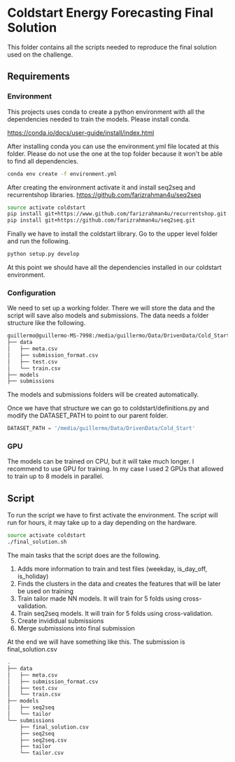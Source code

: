 # Coldstart Energy Forecasting Final Solution

This folder contains all the scripts needed to reproduce the final solution
used on the challenge.

## Requirements

### Environment
This projects uses conda to create a python environment with all the dependencies needed
to train the models. Please install conda.

https://conda.io/docs/user-guide/install/index.html

After installing conda you can use the environment.yml file located at this folder. Please
do not use the one at the top folder because it won't be able to find all dependencies.

```bash
conda env create -f environment.yml
```

After creating the environment activate it and install seq2seq and recurrentshop libraries.
https://github.com/farizrahman4u/seq2seq


```bash
source activate coldstart
pip install git+https://www.github.com/farizrahman4u/recurrentshop.git
pip install git+https://github.com/farizrahman4u/seq2seq.git
```

Finally we have to install the coldstart library. Go to the upper level folder and run the following.

```bash
python setup.py develop
```

At this point we should have all the dependencies installed in our coldstart environment.

### Configuration
We need to set up a working folder. There we will store the data and the script will save also models
and submissions. The data needs a folder structure like the following.

```bash
guillermo@guillermo-MS-7998:/media/guillermo/Data/DrivenData/Cold_Start$ tree -L 2
├── data
│   ├── meta.csv
│   ├── submission_format.csv
│   ├── test.csv
│   └── train.csv
├── models
├── submissions
```

The models and submissions folders will be created automatically.


Once we have that structure we can go to coldstart/definitions.py and modify the DATASET_PATH to point
to our parent folder.

```python
DATASET_PATH = '/media/guillermo/Data/DrivenData/Cold_Start'
```

### GPU
The models can be trained on CPU, but it will take much longer. I recommend to use GPU for training.
In my case I used 2 GPUs that allowed to train up to 8 models in parallel.

## Script

To run the script we have to first activate the environment. The script will run for hours, it may take up to a day depending on the hardware.

```bash
source activate coldstart
./final_solution.sh
```

The main tasks that the script does are the following.

1. Adds more information to train and test files (weekday, is_day_off, is_holiday)
2. Finds the clusters in the data and creates the features that will be later be used on training
3. Train tailor made NN models. It will train for 5 folds using cross-validation.
4. Train seq2seq models. It will train for 5 folds using cross-validation.
5. Create invididual submissions
6. Merge submissions into final submission

At the end we will have something like this. The submission is final_solution.csv

```bash
.
├── data
│   ├── meta.csv
│   ├── submission_format.csv
│   ├── test.csv
│   └── train.csv
├── models
│   ├── seq2seq
│   └── tailor
└── submissions
    ├── final_solution.csv
    ├── seq2seq
    ├── seq2seq.csv
    ├── tailor
    └── tailor.csv
```
